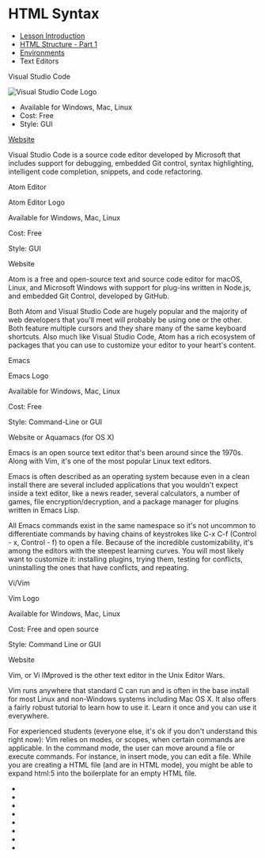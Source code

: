 # HTML Syntax

* [Lesson Introduction](https://youtu.be/-FGtzWQWrMs)
* [HTML Structure - Part 1](https://youtu.be/UjCbXQ8Coic)
* [Environments](https://youtu.be/o6RrK6LaIZQ)
* Text Editors


Visual Studio Code

![Visual Studio Code Logo](img/code-editor-logo-vscode.jpg)

  * Available for Windows, Mac, Linux
  * Cost: Free
  * Style: GUI

[Website](https://code.visualstudio.com/)

Visual Studio Code is a source code editor developed by Microsoft that includes support for debugging, embedded Git control, syntax highlighting, intelligent code completion, snippets, and code refactoring.

Atom Editor

Atom Editor Logo

Available for Windows, Mac, Linux

Cost: Free

Style: GUI

Website

Atom is a free and open-source text and source code editor for macOS, Linux, and Microsoft Windows with support for plug-ins written in Node.js, and embedded Git Control, developed by GitHub.

Both Atom and Visual Studio Code are hugely popular and the majority of web developers that you'll meet will probably be using one or the other. Both feature multiple cursors and they share many of the same keyboard shortcuts. Also much like Visual Studio Code, Atom has a rich ecosystem of packages that you can use to customize your editor to your heart's content.

Emacs

Emacs Logo

Available for Windows, Mac, Linux

Cost: Free

Style: Command-Line or GUI

Website or Aquamacs (for OS X)

Emacs is an open source text editor that's been around since the 1970s. Along with Vim, it's one of the most popular Linux text editors.

Emacs is often described as an operating system because even in a clean install there are several included applications that you wouldn't expect inside a text editor, like a news reader, several calculators, a number of games, file encryption/decryption, and a package manager for plugins written in Emacs Lisp.

All Emacs commands exist in the same namespace so it's not uncommon to differentiate commands by having chains of keystrokes like C-x C-f (Control - x, Control - f) to open a file. Because of the incredible customizability, it's among the editors with the steepest learning curves. You will most likely want to customize it: installing plugins, trying them, testing for conflicts, uninstalling the ones that have conflicts, and repeating.

Vi/Vim

Vim Logo

Available for Windows, Mac, Linux

Cost: Free and open source

Style: Command Line or GUI

Website

Vim, or Vi IMproved is the other text editor in the Unix Editor Wars.

Vim runs anywhere that standard C can run and is often in the base install for most Linux and non-Windows systems including Mac OS X. It also offers a fairly robust tutorial to learn how to use it. Learn it once and you can use it everywhere.

For experienced students (everyone else, it's ok if you don't understand this right now): Vim relies on modes, or scopes, when certain commands are applicable. In the command mode, the user can move around a file or execute commands. For instance, in insert mode, you can edit a file. While you are creating a HTML file (and are in HTML mode), you might be able to expand html:5 into the boilerplate for an empty HTML file.




* []()
* []()
* []()
* []()
* []()
* []()
* []()
* []()
